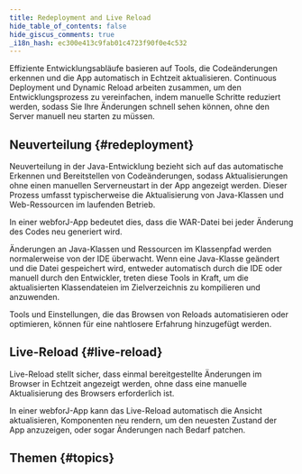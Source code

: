 ```yaml
---
title: Redeployment and Live Reload
hide_table_of_contents: false
hide_giscus_comments: true
_i18n_hash: ec300e413c9fab01c4723f90f0e4c532
---
```

Effiziente Entwicklungsabläufe basieren auf Tools, die Codeänderungen erkennen und die App automatisch in Echtzeit aktualisieren. Continuous Deployment und Dynamic Reload arbeiten zusammen, um den Entwicklungsprozess zu vereinfachen, indem manuelle Schritte reduziert werden, sodass Sie Ihre Änderungen schnell sehen können, ohne den Server manuell neu starten zu müssen.

## Neuverteilung {#redeployment}

Neuverteilung in der Java-Entwicklung bezieht sich auf das automatische Erkennen und Bereitstellen von Codeänderungen, sodass Aktualisierungen ohne einen manuellen Serverneustart in der App angezeigt werden. Dieser Prozess umfasst typischerweise die Aktualisierung von Java-Klassen und Web-Ressourcen im laufenden Betrieb.

In einer webforJ-App bedeutet dies, dass die WAR-Datei bei jeder Änderung des Codes neu generiert wird.

Änderungen an Java-Klassen und Ressourcen im Klassenpfad werden normalerweise von der IDE überwacht. Wenn eine Java-Klasse geändert und die Datei gespeichert wird, entweder automatisch durch die IDE oder manuell durch den Entwickler, treten diese Tools in Kraft, um die aktualisierten Klassendateien im Zielverzeichnis zu kompilieren und anzuwenden.

Tools und Einstellungen, die das Browsen von Reloads automatisieren oder optimieren, können für eine nahtlosere Erfahrung hinzugefügt werden.

## Live-Reload {#live-reload}

Live-Reload stellt sicher, dass einmal bereitgestellte Änderungen im Browser in Echtzeit angezeigt werden, ohne dass eine manuelle Aktualisierung des Browsers erforderlich ist.

In einer webforJ-App kann das Live-Reload automatisch die Ansicht aktualisieren, Komponenten neu rendern, um den neuesten Zustand der App anzuzeigen, oder sogar Änderungen nach Bedarf patchen.

## Themen {#topics}

<DocCardList className="topics-section" />
